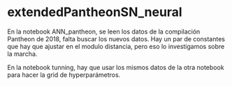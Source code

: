 # extendedPantheonSN_neural

En la notebook ANN_pantheon, se leen los datos de la compilación Pantheon de 2018, falta buscar los nuevos datos. Hay un par de constantes que hay que ajustar en el modulo distancia, pero eso lo investigamos sobre la marcha. 


En la notebook tunning, hay que usar los mismos datos de la otra notebook para hacer la grid de hyperparámetros. 
